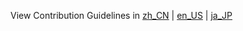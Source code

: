 View Contribution Guidelines in [zh_CN](https://github.com/Luna-Flow/linear-algebra/tree/main/doc/zh_CN/CONTRIBUTING.md) | [en_US](https://github.com/Luna-Flow/linear-algebra/tree/main/doc/en_US/CONTRIBUTING.md) | [ja_JP](https://github.com/Luna-Flow/linear-algebra/tree/main/doc/ja_JP/CONTRIBUTING.md) 